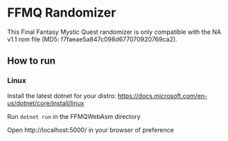 # FFMQ Randomizer

This Final Fantasy Mystic Quest randomizer is only compatible with the NA v1.1 rom file (MD5: f7faeae5a847c098d677070920769ca2).

## How to run

### Linux

Install the latest dotnet for your distro: https://docs.microsoft.com/en-us/dotnet/core/install/linux

Run `dotnet run` in the FFMQWebAsm directory

Open http://localhost:5000/ in your browser of preference